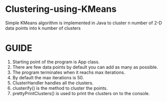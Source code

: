 # Clustering-using-KMeans

Simple KMeans algorithm is implemented in Java to cluster n number of 2-D data points into k number of clusters


# GUIDE

1) Starting point of the program is App class.
2) There are few data points by default you can add as many as possible.
3) The program terminates when it reachs max iterations.
4) By default the max iterations is 50.
5) ClusterHandler handles all the clusters.
6) clusterify() is the method to cluster the points.
7) prettyPrintClusters() is used to print the clusters on to the console.